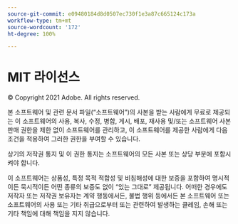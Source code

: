 ```yaml
---
source-git-commit: e09480184d8d0507ec730f1e3a87c665124c173a
workflow-type: tm+mt
source-wordcount: '172'
ht-degree: 100%

---
```

# MIT 라이선스

© Copyright 2021 Adobe. All rights reserved.

본 소프트웨어 및 관련 문서 파일(“소프트웨어”)의 사본을 받는 사람에게 무료로 제공되는 이 소프트웨어의 사용, 복사, 수정, 병합, 게시, 배포, 재사용 및/또는 소프트웨어 사본 판매 권한을 제한 없이 소프트웨어를 관리하고, 이 소프트웨어를 제공한 사람에게 다음 조건을 적용하여 그러한 권한을 부여할 수 있습니다.

상기의 저작권 통지 및 이 권한 통지는 소프트웨어의 모든 사본 또는 상당 부분에 포함시켜야 합니다.

이 소프트웨어는 상품성, 특정 목적 적합성 및 비침해성에 대한 보증을 포함하여 명시적이든 묵시적이든 어떤 종류의 보증도 없이 “있는 그대로” 제공됩니다. 어떠한 경우에도 저작자 또는 저작권 보유자는 계약 행동에서든, 불법 행위 등에서든 본 소프트웨어 또는 소프트웨어의 사용 또는 기타 취급으로부터 또는 관련하여 발생하는 클레임, 손해 또는 기타 책임에 대해 책임을 지지 않습니다.
